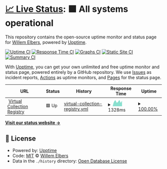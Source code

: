 # [📈 Live Status](https://WillemElbers.github.io/status): <!--live status--> **🟩 All systems operational**

This repository contains the open-source uptime monitor and status page for [Willem Elbers](https://WillemElbers.github.io/status), powered by [Upptime](https://github.com/upptime/upptime).

[![Uptime CI](https://github.com/WillemElbers/status/workflows/Uptime%20CI/badge.svg)](https://github.com/WillemElbers/status/actions?query=workflow%3A%22Uptime+CI%22)
[![Response Time CI](https://github.com/WillemElbers/status/workflows/Response%20Time%20CI/badge.svg)](https://github.com/WillemElbers/status/actions?query=workflow%3A%22Response+Time+CI%22)
[![Graphs CI](https://github.com/WillemElbers/status/workflows/Graphs%20CI/badge.svg)](https://github.com/WillemElbers/status/actions?query=workflow%3A%22Graphs+CI%22)
[![Static Site CI](https://github.com/WillemElbers/status/workflows/Static%20Site%20CI/badge.svg)](https://github.com/WillemElbers/status/actions?query=workflow%3A%22Static+Site+CI%22)
[![Summary CI](https://github.com/WillemElbers/status/workflows/Summary%20CI/badge.svg)](https://github.com/WillemElbers/status/actions?query=workflow%3A%22Summary+CI%22)

With [Upptime](https://upptime.js.org), you can get your own unlimited and free uptime monitor and status page, powered entirely by a GitHub repository. We use [Issues](https://github.com/WillemElbers/status/issues) as incident reports, [Actions](https://github.com/WillemElbers/status/actions) as uptime monitors, and [Pages](https://WillemElbers.github.io/status) for the status page.

<!--start: status pages-->
<!-- This summary is generated by Upptime (https://github.com/upptime/upptime) -->
<!-- Do not edit this manually, your changes will be overwritten -->
<!-- prettier-ignore -->
| URL | Status | History | Response Time | Uptime |
| --- | ------ | ------- | ------------- | ------ |
| <img alt="" src="https://icons.duckduckgo.com/ip3/collections.clarin.eu.ico" height="13"> [Virtual Collection Registry](https://collections.clarin.eu/) | 🟩 Up | [virtual-collection-registry.yml](https://github.com/WillemElbers/status/commits/HEAD/history/virtual-collection-registry.yml) | <details><summary><img alt="Response time graph" src="./graphs/virtual-collection-registry/response-time-week.png" height="20"> 1328ms</summary><br><a href="https://WillemElbers.github.io/status/history/virtual-collection-registry"><img alt="Response time 1467" src="https://img.shields.io/endpoint?url=https%3A%2F%2Fraw.githubusercontent.com%2FWillemElbers%2Fstatus%2FHEAD%2Fapi%2Fvirtual-collection-registry%2Fresponse-time.json"></a><br><a href="https://WillemElbers.github.io/status/history/virtual-collection-registry"><img alt="24-hour response time 1005" src="https://img.shields.io/endpoint?url=https%3A%2F%2Fraw.githubusercontent.com%2FWillemElbers%2Fstatus%2FHEAD%2Fapi%2Fvirtual-collection-registry%2Fresponse-time-day.json"></a><br><a href="https://WillemElbers.github.io/status/history/virtual-collection-registry"><img alt="7-day response time 1328" src="https://img.shields.io/endpoint?url=https%3A%2F%2Fraw.githubusercontent.com%2FWillemElbers%2Fstatus%2FHEAD%2Fapi%2Fvirtual-collection-registry%2Fresponse-time-week.json"></a><br><a href="https://WillemElbers.github.io/status/history/virtual-collection-registry"><img alt="30-day response time 1210" src="https://img.shields.io/endpoint?url=https%3A%2F%2Fraw.githubusercontent.com%2FWillemElbers%2Fstatus%2FHEAD%2Fapi%2Fvirtual-collection-registry%2Fresponse-time-month.json"></a><br><a href="https://WillemElbers.github.io/status/history/virtual-collection-registry"><img alt="1-year response time 1464" src="https://img.shields.io/endpoint?url=https%3A%2F%2Fraw.githubusercontent.com%2FWillemElbers%2Fstatus%2FHEAD%2Fapi%2Fvirtual-collection-registry%2Fresponse-time-year.json"></a></details> | <details><summary><a href="https://WillemElbers.github.io/status/history/virtual-collection-registry">100.00%</a></summary><a href="https://WillemElbers.github.io/status/history/virtual-collection-registry"><img alt="All-time uptime 99.83%" src="https://img.shields.io/endpoint?url=https%3A%2F%2Fraw.githubusercontent.com%2FWillemElbers%2Fstatus%2FHEAD%2Fapi%2Fvirtual-collection-registry%2Fuptime.json"></a><br><a href="https://WillemElbers.github.io/status/history/virtual-collection-registry"><img alt="24-hour uptime 100.00%" src="https://img.shields.io/endpoint?url=https%3A%2F%2Fraw.githubusercontent.com%2FWillemElbers%2Fstatus%2FHEAD%2Fapi%2Fvirtual-collection-registry%2Fuptime-day.json"></a><br><a href="https://WillemElbers.github.io/status/history/virtual-collection-registry"><img alt="7-day uptime 100.00%" src="https://img.shields.io/endpoint?url=https%3A%2F%2Fraw.githubusercontent.com%2FWillemElbers%2Fstatus%2FHEAD%2Fapi%2Fvirtual-collection-registry%2Fuptime-week.json"></a><br><a href="https://WillemElbers.github.io/status/history/virtual-collection-registry"><img alt="30-day uptime 100.00%" src="https://img.shields.io/endpoint?url=https%3A%2F%2Fraw.githubusercontent.com%2FWillemElbers%2Fstatus%2FHEAD%2Fapi%2Fvirtual-collection-registry%2Fuptime-month.json"></a><br><a href="https://WillemElbers.github.io/status/history/virtual-collection-registry"><img alt="1-year uptime 99.75%" src="https://img.shields.io/endpoint?url=https%3A%2F%2Fraw.githubusercontent.com%2FWillemElbers%2Fstatus%2FHEAD%2Fapi%2Fvirtual-collection-registry%2Fuptime-year.json"></a></details>

<!--end: status pages-->

[**Visit our status website →**](https://WillemElbers.github.io/status)

## 📄 License

- Powered by: [Upptime](https://github.com/upptime/upptime)
- Code: [MIT](./LICENSE) © [Willem Elbers](https://WillemElbers.github.io/status)
- Data in the `./history` directory: [Open Database License](https://opendatacommons.org/licenses/odbl/1-0/)
